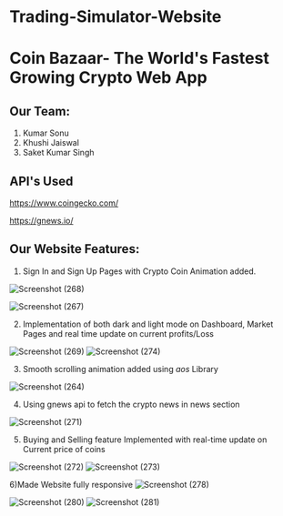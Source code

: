 # Trading-Simulator-Website
# Coin Bazaar- The World's Fastest Growing Crypto Web App

## Our Team: 
1) Kumar Sonu
2) Khushi Jaiswal
3) Saket Kumar Singh



## API's Used

https://www.coingecko.com/

https://gnews.io/

## Our Website Features:

1) Sign In and Sign Up Pages with Crypto Coin Animation added.


![Screenshot (268)](https://user-images.githubusercontent.com/100773023/229191590-be7fc60d-760e-4a7c-a294-68788c25aa89.png)

![Screenshot (267)](https://user-images.githubusercontent.com/100773023/229189242-a6aa6caf-b265-4794-a1be-e5fa8df20531.png)

2) Implementation of both dark and light mode on Dashboard, Market Pages and real time update on current profits/Loss

![Screenshot (269)](https://user-images.githubusercontent.com/100773023/229189825-11ba9702-ccaa-4461-91f5-310b7862ed93.png)
![Screenshot (274)](https://user-images.githubusercontent.com/100773023/229189841-b50bed3b-d9fe-48d9-b540-1d44a3bb7539.png)

3) Smooth scrolling animation added using *aos* Library

![Screenshot (264)](https://user-images.githubusercontent.com/100773023/229190475-e4061bb3-77e0-42f7-b0cc-eccf941c8409.png)

4) Using gnews api to fetch the crypto news in news section 

![Screenshot (271)](https://user-images.githubusercontent.com/100773023/229190967-41cf1a4f-31db-448f-a5b6-328a1a2ee1d3.png)
 
 5) Buying and Selling feature Implemented with real-time update on Current price of coins 
 
![Screenshot (272)](https://user-images.githubusercontent.com/100773023/229191125-30c358c1-2cbc-42a4-8e98-f4b8c4b4609e.png)
![Screenshot (273)](https://user-images.githubusercontent.com/100773023/229191135-6153a179-baca-45ac-b511-a2a22a5cdbfb.png)

6)Made Website fully responsive
![Screenshot (278)](https://user-images.githubusercontent.com/100773023/229192972-09abe33f-26d3-46d3-8308-f6184001efc6.png)

![Screenshot (280)](https://user-images.githubusercontent.com/100773023/229193362-6e1a5790-14d4-4491-bc56-3895a439051f.png)
![Screenshot (281)](https://user-images.githubusercontent.com/100773023/229193396-57f55f8b-1abc-456d-b140-b58011ebb896.png)


